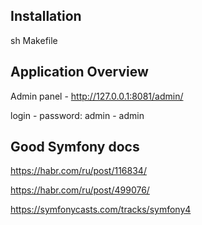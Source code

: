 ## Installation

sh Makefile

## Application Overview

Admin panel - http://127.0.0.1:8081/admin/

login - password: admin - admin

## Good Symfony docs

https://habr.com/ru/post/116834/

https://habr.com/ru/post/499076/

https://symfonycasts.com/tracks/symfony4
